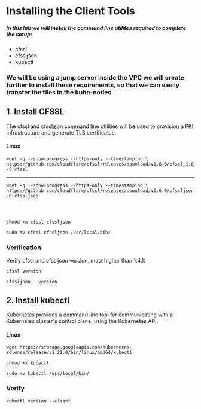 # Installing the Client Tools

##### In this lab we will install the command line utilites required to complete the setup:
- cfssl
- cfssljson
- kubectl

### We will be using a jump server inside the VPC we will create further to install these requirements, so that we can easily transfer the files in the kube-nodes

## 1. Install CFSSL

The cfssl and cfssljson command line utilities will be used to provision a PKI Infrastructure and generate TLS certificates.

#### Linux

    wget -q --show-progress --https-only --timestamping \
    https://github.com/cloudflare/cfssl/releases/download/v1.6.0/cfssl_1.6.0_linux_amd64  -O cfssl
---
    wget -q --show-progress --https-only --timestamping \
    https://github.com/cloudflare/cfssl/releases/download/v1.6.0/cfssljson_1.6.0_linux_amd64 -O cfssljson




    chmod +x cfssl cfssljson

    sudo mv cfssl cfssljson /usr/local/bin/

### Verification
Verify cfssl and cfssljson version, must higher than 1.4.1:

    cfssl version

    cfssljson --version

## 2. Install kubectl

Kubernetes provides a command line tool for communicating with a Kubernetes cluster's control plane, using the Kubernetes API.

#### Linux

    wget https://storage.googleapis.com/kubernetes-release/release/v1.21.0/bin/linux/amd64/kubectl

    chmod +x kubectl

    sudo mv kubectl /usr/local/bin/

### Verify

    kubectl version --client